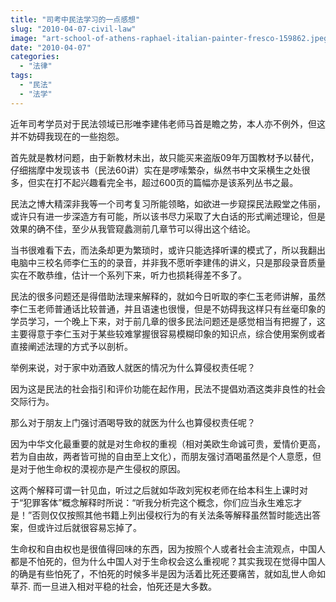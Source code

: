 ```yaml
---
title: "司考中民法学习的一点感想"
slug: "2010-04-07-civil-law"
image: "art-school-of-athens-raphael-italian-painter-fresco-159862.jpeg"
date: "2010-04-07"
categories: 
  - "法律"
tags: 
  - "民法"
  - "法学"
---
```


近年司考学员对于民法领域已形唯李建伟老师马首是瞻之势，本人亦不例外，但这并不妨碍我现在的一些抱怨。

首先就是教材问题，由于新教材未出，故只能买来盗版09年万国教材予以替代，仔细揣摩中发现该书（民法60讲）实在是啰嗦繁杂，纵然书中文采横生之处很多，但实在打不起兴趣看完全书，超过600页的篇幅亦是该系列丛书之最。

民法之博大精深非我等一个司考复习所能领略，如欲进一步窥探民法殿堂之伟丽，或许只有进一步深造方有可能，所以该书尽力采取了大白话的形式阐述理论，但是效果的确不佳，至少从我管窥蠡测前几章节可以得出这个结论。

当书很难看下去，而法条却更为繁琐时，或许只能选择听课的模式了，所以我翻出电脑中三校名师李仁玉的的录音，并非我不愿听李建伟的讲义，只是那段录音质量实在不敢恭维，估计一个系列下来，听力也损耗得差不多了。

民法的很多问题还是得借助法理来解释的，就如今日听取的李仁玉老师讲解，虽然李仁玉老师普通话比较普通，并且语速也很慢，但是不妨碍我这样只有丝毫印象的学员学习，一个晚上下来，对于前几章的很多民法问题还是感觉相当有把握了，这主要得意于李仁玉对于某些较难掌握很容易模糊印象的知识点，综合使用案例或者直接阐述法理的方式予以剖析。

举例来说，对于家中劝酒致人就医的情况为什么算侵权责任呢？

因为这是民法的社会指引和评价功能在起作用，民法不提倡劝酒这类非良性的社会交际行为。

那么对于朋友上门强讨酒喝导致的就医为什么也算侵权责任呢？

因为中华文化最重要的就是对生命权的重视（相对美欧生命诚可贵，爱情价更高，若为自由故，两者皆可抛的自由至上文化），而朋友强讨酒喝虽然是个人意愿，但是对于他生命权的漠视亦是产生侵权的原因。

这两个解释可谓一针见血，听过之后就如华政刘宪权老师在给本科生上课时对于“犯罪客体”概念解释时所说：“听我分析完这个概念，你们应当永生难忘才是！”否则仅仅按照其他书籍上列出侵权行为的有关法条等解释虽然暂时能选出答案，但或许过后就很容易忘掉了。

生命权和自由权也是很值得回味的东西，因为按照个人或者社会主流观点，中国人都是不怕死的，但为什么中国人对于生命权会这么重视呢？其实我现在觉得中国人的确是有些怕死了，不怕死的时候多半是因为活着比死还要痛苦，就如乱世人命如草芥. 而一旦进入相对平稳的社会，怕死还是大多数。

